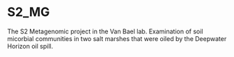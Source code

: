 # S2_MG
The S2 Metagenomic project in the Van Bael lab.  Examination of soil micorbial communities in two salt marshes that were oiled by the Deepwater Horizon oil spill.
